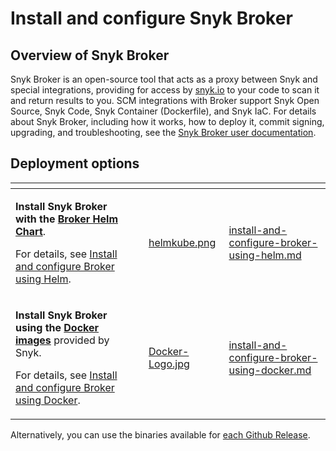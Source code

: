 # Install and configure Snyk Broker

## Overview of Snyk Broker

Snyk Broker is an open-source tool that acts as a proxy between Snyk and special integrations, providing for access by [snyk.io](http://snyk.io/) to your code to scan it and return results to you. SCM integrations with Broker support Snyk Open Source, Snyk Code, Snyk Container (Dockerfile), and Snyk IaC. For details about Snyk Broker, including how it works, how to deploy it, commit signing, upgrading, and troubleshooting, see the [Snyk Broker user documentation](../).

## **Deployment options**

<table data-card-size="large" data-view="cards" data-full-width="false"><thead><tr><th></th><th></th><th></th><th data-hidden data-card-cover data-type="files"></th><th data-hidden data-card-target data-type="content-ref"></th></tr></thead><tbody><tr><td><p><strong>Install Snyk Broker with the</strong> <a href="https://github.com/snyk/snyk-broker-helm"><strong>Broker Helm Chart</strong></a>.</p><p></p><p>For details, see <a href="install-and-configure-broker-using-helm.md">Install and configure Broker using Helm</a>.</p></td><td></td><td></td><td><a href="../../../.gitbook/assets/helmkube.png">helmkube.png</a></td><td><a href="install-and-configure-broker-using-helm.md">install-and-configure-broker-using-helm.md</a></td></tr><tr><td><p><strong>Install Snyk Broker</strong> <strong>using the</strong> <a href="https://github.com/snyk/broker"><strong>Docker images</strong></a> provided by Snyk.</p><p></p><p>For details, see <a href="install-and-configure-broker-using-docker.md">Install and configure Broker using Docker</a>.</p></td><td></td><td></td><td><a href="../../../.gitbook/assets/Docker-Logo.jpg">Docker-Logo.jpg</a></td><td><a href="install-and-configure-broker-using-docker.md">install-and-configure-broker-using-docker.md</a></td></tr></tbody></table>

Alternatively, you can use the binaries available for [each Github Release](https://github.com/snyk/broker/releases).
